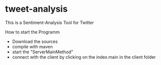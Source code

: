 # tweet-analysis

This is a Sentiment-Analysis Tool for Twitter


How to start the Programm

- Download the sources
- compile with maven
- start the "ServerMainMethod"
- connect with the client by clicking on the index.main in the client folder

